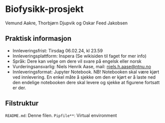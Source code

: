 # Biofysikk-prosjekt
Vemund Aakre, Thorbjørn Djupvik og Oskar Feed Jakobsen

## Praktisk informasjon
- Innleveringsfrist: Tirsdag 06.02.24, kl 23.59
- Innleveringsplattform: Inspera (Se wikisiden til faget for mer info)
- Språk: Dere kan velge om dere vil svare på engelsk eller norsk
- Vurderingsansvarlig: Niels Henrik Aase, mail: niels.h.aase@ntnu.no
- Innleveringsformat: Jupyter Notebook.
NB! Notebooken skal være kjørt ved innlevering. En enkel måte å sjekke om den er
kjørt er å laste ned den endelige notebooken dere skal levere og sjekke at figurene fortsatt
er der.

## Filstruktur

`README.md`: Denne filen.
`Pipfile**`: Virtual environment
